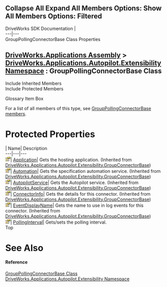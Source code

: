 Collapse All Expand All Members Options: Show All  Members Options: Filtered   
---  
DriveWorks SDK Documentation  |   
---|---  
GroupPollingConnectorBase<T> Class Properties   
  
[DriveWorks.Applications Assembly](topic13.md) > [DriveWorks.Applications.Autopilot.Extensibility Namespace](topic1633.md) : GroupPollingConnectorBase<T> Class  
---  
  
Include Inherited Members    
Include Protected Members    


Glossary Item Box

For a list of all members of this type, see [GroupPollingConnectorBase<T> members](topic1879.md).

# Protected Properties

| Name| Description  
---|---|---  
![Protected Property](dotnetimages/protectedProperty.gif)| [Application](topic1872.md)| Gets the hosting application. (Inherited from [DriveWorks.Applications.Autopilot.Extensibility.GroupConnectorBase<T>](topic1857.md))  
![Protected Property](dotnetimages/protectedProperty.gif)| [Automation](topic1873.md)| Gets the specification automation service. (Inherited from [DriveWorks.Applications.Autopilot.Extensibility.GroupConnectorBase<T>](topic1857.md))  
![Protected Property](dotnetimages/protectedProperty.gif)| [AutopilotService](topic1874.md)| Gets the Autopilot service. (Inherited from [DriveWorks.Applications.Autopilot.Extensibility.GroupConnectorBase<T>](topic1857.md))  
![Protected Property](dotnetimages/protectedProperty.gif)| [ConnectorInfo](topic1875.md)| Gets the details for this connector. (Inherited from [DriveWorks.Applications.Autopilot.Extensibility.GroupConnectorBase<T>](topic1857.md))  
![Protected Property](dotnetimages/protectedProperty.gif)| [EventDisplayName](topic1876.md)| Gets the name to use in log events for this connector. (Inherited from [DriveWorks.Applications.Autopilot.Extensibility.GroupConnectorBase<T>](topic1857.md))  
![Protected Property](dotnetimages/protectedProperty.gif)| [PollingInterval](topic1887.md)| Gets/sets the polling interval.   
Top

# See Also

#### Reference

[GroupPollingConnectorBase<T> Class](topic1878.md)   
[DriveWorks.Applications.Autopilot.Extensibility Namespace](topic1633.md)


